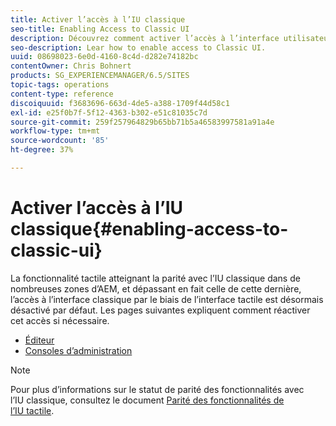 ```yaml
---
title: Activer l’accès à l’IU classique
seo-title: Enabling Access to Classic UI
description: Découvrez comment activer l’accès à l’interface utilisateur classique.
seo-description: Lear how to enable access to Classic UI.
uuid: 08698023-6e0d-4160-8c4d-d282e74182bc
contentOwner: Chris Bohnert
products: SG_EXPERIENCEMANAGER/6.5/SITES
topic-tags: operations
content-type: reference
discoiquuid: f3683696-663d-4de5-a388-1709f44d58c1
exl-id: e25f0b7f-5f12-4363-b302-e51c81035c7d
source-git-commit: 259f257964829b65bb71b5a46583997581a91a4e
workflow-type: tm+mt
source-wordcount: '85'
ht-degree: 37%

---
```


# Activer l’accès à l’IU classique{#enabling-access-to-classic-ui}

La fonctionnalité tactile atteignant la parité avec l’IU classique dans de nombreuses zones d’AEM, et dépassant en fait celle de cette dernière, l’accès à l’interface classique par le biais de l’interface tactile est désormais désactivé par défaut. Les pages suivantes expliquent comment réactiver cet accès si nécessaire.

* [Éditeur](/help/sites-administering/enable-classic-ui-editor.md)
* [Consoles d’administration](/help/sites-administering/enable-classic-ui-admin.md)

>[!NOTE]
>
>Pour plus d’informations sur le statut de parité des fonctionnalités avec l’IU classique, consultez le document [Parité des fonctionnalités de l’IU tactile](/help/release-notes/touch-ui-features-status.md).
